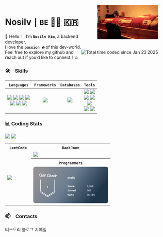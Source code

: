 <img align="right" alt="programmer's bed GIF" src="https://raw.githubusercontent.com/learner-nosilv/learner-nosilv/main/img/wannabe-home.gif" width="200" />

# Nosilv ∣ ` BE ` 👩🏻 🇰🇷
🐥 Hello !　I’m **`Nosilv Kim`**, a backend developer.  
I love the **`passion 🔥`** of this dev-world.  
<a href="https://wakatime.com/@nosilv"><img align="right" src="https://nosilv-wakatime-ho-64.deno.dev/api/badge?style=for-the-badge&label=Code+Hours&labelColor=ffbb00&color=ffbb00" alt="Total time coded since Jan 23 2025"></a>
Feel free to explore my github and reach out if you’d like to connect ! ☺️

### 🛠️　Skills
|`Languages`|`Frameworks`|`Databases`|`Tools`|
|:--:|:--:|:--:|:--:|
|<img src="https://img.shields.io/badge/Java-000000?style=flat-square&logo=OpenJDK&logoColor=007396"/> <img src="https://img.shields.io/badge/C++-000000?style=flat-square&logo=Cplusplus&logoColor=00599C"/> <img src="https://img.shields.io/badge/Python-000000?style=flat-square&logo=Python&logoColor=3776AB"> <img src="https://img.shields.io/badge/C-000000?style=flat-square&logo=C&logoColor=A8B9CC"/> </br> <img src="https://img.shields.io/badge/HTML5-000000?style=flat-square&logo=Html5&logoColor=E34F26"> <img src="https://img.shields.io/badge/CSS-000000?style=flat-square&logo=css&logoColor=663399"> <img src="https://img.shields.io/badge/JavaScript-000000?style=flat-square&logo=javascript&logoColor=F7DF1E">|<img src="https://img.shields.io/badge/Spring-000000?style=flat-square&logo=spring&logoColor=6DB33F">|<img src="https://img.shields.io/badge/MySQL-000000?style=flat-square&logo=mysql&logoColor=4479A1">|<img src="https://img.shields.io/badge/Git-000000?style=flat-square&logo=git&logoColor=F05032"> <img src="https://img.shields.io/badge/GitHub-000000?style=flat-square&logo=github&logoColor=FFFFFF"> </br> <img src="https://img.shields.io/badge/IntelliJ IDEA-000000?style=flat-square&logo=intellijidea&logoColor=FFFFFF"> <img src="https://img.shields.io/badge/VS Code-000000?style=flat-square&logo=v&logoColor=FFFFFF"> </br> <img src="https://img.shields.io/badge/Postman-000000?style=flat-square&logo=postman&logoColor=FF6C37"> </br> <img src="https://img.shields.io/badge/Slack-000000?style=flat-square&logo=slack&logoColor=4A154B"> <img src="https://img.shields.io/badge/Notion-000000?style=flat-square&logo=notion&logoColor=FFFFFF">|


### 📊 Coding Stats
<p>
  <img height="160em" src="https://github-readme-stats.vercel.app/api?username=learner-nosilv&count_private=true&include_all_commits=true&show_icons=true&theme=vision-friendly-dark&custom_title=GitHub+Stats&title_color=FFFFFF&icon_color=ffbb00&hide_border=true">
  <img height="160em" src="https://github-readme-stats.vercel.app/api/top-langs/?username=learner-nosilv&langs_count=6&layout=compact&title_color=FFFFFF&text_color=FFFFFF&bg_color=000000&hide_border=true">
 </p>  

 <table border="0">
  <tr>
    <th><code> LeetCode </code></th>
    <th><code> BaekJoon </code></th>
  </tr>
  <tr>
    <td rowspan='4'><img height="300em" src="https://leetcard.jacoblin.cool/nosilv?theme=dark&ext=activity&border=0&radius=20"> </td>
    <td><img height="120em" src="http://mazassumnida.wtf/api/v2/generate_badge?boj=nosilver"></td>
  </tr>
  <tr>
    <th><code> Programmers </code></th>
  </tr>
   <tr>
    <td><img height="120em" src="https://raw.githubusercontent.com/learner-nosilv/PROGRAMMERS-BADGE/master/static/result.svg"></td>
  </tr>
</table>


### 📫　Contacts
티스토리 블로그 지메일

<!--START_SECTION:waka-->

<!--END_SECTION:waka-->


<!---
learner-nosilv/learner-nosilv is a ✨ special ✨ repository because its `README.md` (this file) appears on your GitHub profile.
You can click the Preview link to take a look at your changes.
--->



